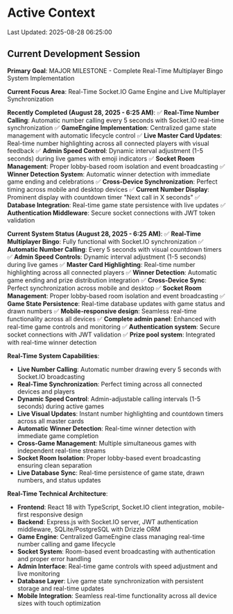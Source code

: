 # Active Context

Last Updated: 2025-08-28 06:25:00

## Current Development Session

**Primary Goal**: MAJOR MILESTONE - Complete Real-Time Multiplayer Bingo System Implementation

**Current Focus Area**: Real-Time Socket.IO Game Engine and Live Multiplayer Synchronization

**Recently Completed (August 28, 2025 - 6:25 AM)**:
✅ **Real-Time Number Calling**: Automatic number calling every 5 seconds with Socket.IO real-time synchronization
✅ **GameEngine Implementation**: Centralized game state management with automatic lifecycle control
✅ **Live Master Card Updates**: Real-time number highlighting across all connected players with visual feedback
✅ **Admin Speed Control**: Dynamic interval adjustment (1-5 seconds) during live games with emoji indicators
✅ **Socket Room Management**: Proper lobby-based room isolation and event broadcasting
✅ **Winner Detection System**: Automatic winner detection with immediate game ending and celebrations
✅ **Cross-Device Synchronization**: Perfect timing across mobile and desktop devices
✅ **Current Number Display**: Prominent display with countdown timer "Next call in X seconds"
✅ **Database Integration**: Real-time game state persistence with live updates
✅ **Authentication Middleware**: Secure socket connections with JWT token validation

**Current System Status (August 28, 2025 - 6:25 AM)**:
✅ **Real-Time Multiplayer Bingo**: Fully functional with Socket.IO synchronization
✅ **Automatic Number Calling**: Every 5 seconds with visual countdown timers
✅ **Admin Speed Controls**: Dynamic interval adjustment (1-5 seconds) during live games
✅ **Master Card Highlighting**: Real-time number highlighting across all connected players
✅ **Winner Detection**: Automatic game ending and prize distribution integration
✅ **Cross-Device Sync**: Perfect synchronization across mobile and desktop
✅ **Socket Room Management**: Proper lobby-based room isolation and event broadcasting
✅ **Game State Persistence**: Real-time database updates with game status and drawn numbers
✅ **Mobile-responsive design**: Seamless real-time functionality across all devices
✅ **Complete admin panel**: Enhanced with real-time game controls and monitoring
✅ **Authentication system**: Secure socket connections with JWT validation
✅ **Prize pool system**: Integrated with real-time winner detection

**Real-Time System Capabilities**:
- **Live Number Calling**: Automatic number drawing every 5 seconds with Socket.IO broadcasting
- **Real-Time Synchronization**: Perfect timing across all connected devices and players
- **Dynamic Speed Control**: Admin-adjustable calling intervals (1-5 seconds) during active games
- **Live Visual Updates**: Instant number highlighting and countdown timers across all master cards
- **Automatic Winner Detection**: Real-time winner detection with immediate game completion
- **Cross-Game Management**: Multiple simultaneous games with independent real-time streams
- **Socket Room Isolation**: Proper lobby-based event broadcasting ensuring clean separation
- **Live Database Sync**: Real-time persistence of game state, drawn numbers, and status updates

**Real-Time Technical Architecture**:
- **Frontend**: React 18 with TypeScript, Socket.IO client integration, mobile-first responsive design
- **Backend**: Express.js with Socket.IO server, JWT authentication middleware, SQLite/PostgreSQL with Drizzle ORM
- **Game Engine**: Centralized GameEngine class managing real-time number calling and game lifecycle
- **Socket System**: Room-based event broadcasting with authentication and proper error handling
- **Admin Interface**: Real-time game controls with speed adjustment and live monitoring
- **Database Layer**: Live game state synchronization with persistent storage and real-time updates
- **Mobile Integration**: Seamless real-time functionality across all device sizes with touch optimization